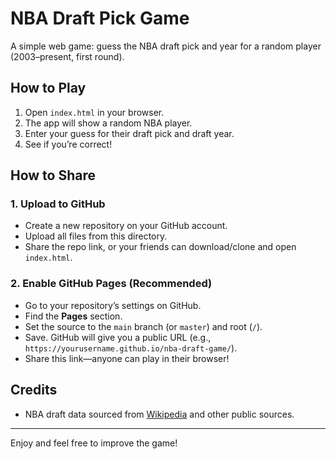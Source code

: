 # NBA Draft Pick Game

A simple web game: guess the NBA draft pick and year for a random player (2003–present, first round).

## How to Play
1. Open `index.html` in your browser.
2. The app will show a random NBA player.
3. Enter your guess for their draft pick and draft year.
4. See if you’re correct!

## How to Share

### 1. Upload to GitHub
- Create a new repository on your GitHub account.
- Upload all files from this directory.
- Share the repo link, or your friends can download/clone and open `index.html`.

### 2. Enable GitHub Pages (Recommended)
- Go to your repository’s settings on GitHub.
- Find the **Pages** section.
- Set the source to the `main` branch (or `master`) and root (`/`).
- Save. GitHub will give you a public URL (e.g., `https://yourusername.github.io/nba-draft-game/`).
- Share this link—anyone can play in their browser!

## Credits
- NBA draft data sourced from [Wikipedia](https://en.wikipedia.org/wiki/2022_NBA_draft) and other public sources.

---
Enjoy and feel free to improve the game!